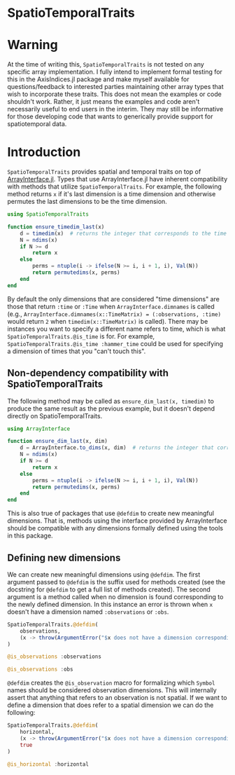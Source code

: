 # SpatioTemporalTraits

# Warning

At the time of writing this, `SpatioTemporalTraits` is not tested on any specific array implementation.
I fully intend to implement formal testing for this in the AxisIndices.jl package and make myself available for questions/feedback to interested parties maintaining other array types that wish to incorporate these traits.
This does not mean the examples or code shouldn't work.
Rather, it just means the examples and code aren't necessarily useful to end users in the interim.
They may still be informative for those developing code that wants to generically provide support for spatiotemporal data.

# Introduction

`SpatioTemporalTraits` provides spatial and temporal traits on top of [ArrayInterface.jl](https://github.com/SciML/ArrayInterface.jl).
Types that use ArrayInterface.jl have inherent compatibility with methods that utilize `SpatioTemporalTraits`.
For example, the following method returns `x` if it's last dimension is a time dimension and otherwise permutes the last dimensions to be the time dimension.

```julia
using SpatioTemporalTraits

function ensure_timedim_last(x)
    d = timedim(x)  # returns the integer that corresponds to the time dimension
    N = ndims(x)
    if N >= d
        return x
    else
        perms = ntuple(i -> ifelse(N >= i, i + 1, i), Val(N))
        return permutedims(x, perms)
    end
end
```

By default the only dimensions that are considered "time dimensions" are those that return `:time` or `:Time` when `ArrayInterface.dimnames` is called (e.g., `ArrayInterface.dimnames(x::TimeMatrix) = (:observations, :time)` would return `2` when `timedim(x::TimeMatrix)` is called).
There may be instances you want to specify a different name refers to time, which is what `SpatioTemporalTraits.@is_time` is for.
For example, `SpatioTemporalTraits.@is_time :hammer_time` could be used for specifying a dimension of times that you "can't touch this".

## Non-dependency compatibility with SpatioTemporalTraits

The following method may be called as `ensure_dim_last(x, timedim)` to produce the same result as the previous example, but it doesn't depend directly on SpatioTemporalTraits.
```julia
using ArrayInterface

function ensure_dim_last(x, dim)
    d = ArrayInterface.to_dims(x, dim)  # returns the integer that corresponds to the `dim`
    N = ndims(x)
    if N >= d
        return x
    else
        perms = ntuple(i -> ifelse(N >= i, i + 1, i), Val(N))
        return permutedims(x, perms)
    end
end

```

This is also true of packages that use `@defdim` to create new meaningful dimensions.
That is, methods using the interface provided by ArrayInterface should be compatible with any dimensions formally defined using the tools in this package.

## Defining new dimensions

We can create new meaningful dimensions using `@defdim`.
The first argument passed to `@defdim` is the suffix used for methods created (see the docstring for `@defdim` to get a full list of methods created).
The second argument is a method called when no dimension is found corresponding to the newly defined dimension.
In this instance an error is thrown when `x` doesn't have a dimension named `:observations` or `:obs`.
```julia
SpatioTemporalTraits.@defdim(
    observations,
    (x -> throw(ArgumentError("$x does not have a dimension corresponding to 'observations'")))
)

@is_observations :observations

@is_observations :obs
```
`@defdim` creates the `@is_observation` macro for formalizing which `Symbol` names should be considered observation dimensions.
This will internally assert that anything that refers to an observation is not spatial.
If we want to define a dimension that does refer to a spatial dimension we can do the following:
```julia
SpatioTemporalTraits.@defdim(
    horizontal,
    (x -> throw(ArgumentError("$x does not have a dimension corresponding to 'horizontal'"))),
    true
)

@is_horizontal :horizontal
```

